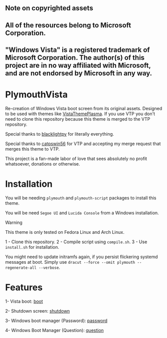 ## Note on copyrighted assets
## All of the resources belong to Microsoft Corporation.
## "Windows Vista" is a registered trademark of Microsoft Corporation. The author(s) of this project are in no way affiliated with Microsoft, and are not endorsed by Microsoft in any way.

# PlymouthVista
Re-creation of Windows Vista boot screen from its original assets. Designed to be used with themes like [VistaThemePlasma](https://gitgud.io/catpswin56/vistathemeplasma). If you use VTP you don't need to clone this repository because this theme is merged to the VTP repository.

Special thanks to [blacklightpy](https://github.com/blacklightpy) for literally everything.

Special thanks to [catpswin56](https://gitgud.io/catpswin56/vistathemeplasma) for VTP and accepting my merge request that merges this theme to VTP.

This project is a fan-made labor of love that sees absolutely no profit whatsoever, donations or otherwise.

# Installation

You will be needing `plymouth` and `plymouth-script` packages to install this theme.

You will be need `Segoe UI` and `Lucida Console` from a Windows installation.

> [!WARNING]
> This theme is only tested on Fedora Linux and Arch Linux.

1 - Clone this repository.
2 - Compile script using `compile.sh`.
3 - Use `install.sh` for installation.

You might need to update initramfs again, if you persist flickering systemd messages at boot. Simply use `dracut --force --omit plymouth --regenerate-all --verbose`.

# Features

1- Vista boot:
[boot](screenshots/boot.gif)

2- Shutdown screen:
[shutdown](screenshots/shutdown.gif)

3- Windows boot manager (Password):
[password](screenshots/password.gif)

4- Windows Boot Manager (Question):
[question](screenshots/question.gif)
